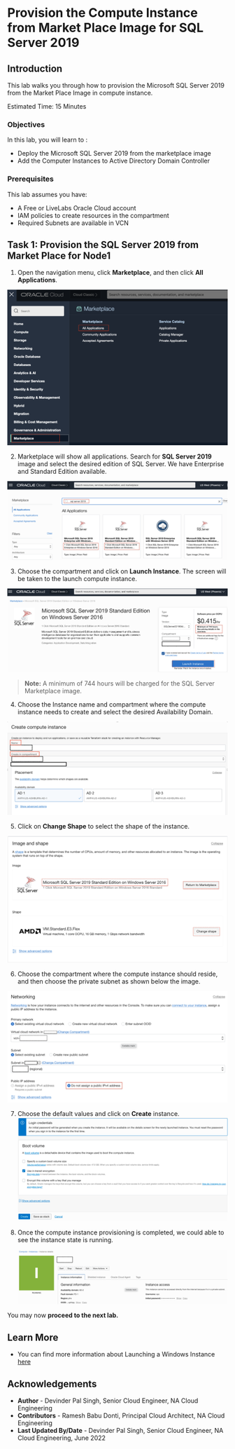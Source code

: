 # Provision the Compute Instance from Market Place Image for SQL Server 2019

## Introduction

This lab walks you through how to provision the Microsoft SQL Server 2019 from the Market Place Image in compute instance.


Estimated Time:  15 Minutes


### Objectives
In this lab, you will learn to :
* Deploy the Microsoft SQL Server 2019 from the marketplace image
* Add the Computer Instances to Active Directory Domain Controller

### Prerequisites  

This lab assumes you have:
- A Free or LiveLabs Oracle Cloud account
- IAM policies to create resources in the compartment
- Required Subnets are available in VCN

##  Task 1: Provision the SQL Server 2019 from Market Place for Node1

1. Open the navigation menu, click **Marketplace**, and then click **All Applications**.

  ![OCI console marketplace](./images/compute-instance.png "OCI console marketplace")

2. Marketplace will show all applications. Search for **SQL Server 2019** image and select the desired edition of SQL Server. We have Enterprise and Standard Edition available.  

  ![OCI console marketplace search SQL server](./images/compute-instance-marketplace.png "OCI console marketplace search SQL Server")


3. Choose the compartment and click on **Launch Instance**. The screen will be taken to the launch compute instance.

  ![OCI Console Marketplace Launch Instance](./images/compute-instance-compartment.png "OCI console marketplace launch Instance")

> **Note:** A minimum of 744 hours will be charged for the SQL Server Marketplace image.

4. Choose the Instance name and compartment where the compute instance needs to create and select the desired Availability Domain.

  ![OCI compute instance create](./images/compute-instance-create.png "OCI compute instance create")

5. Click on **Change Shape** to select the shape of the instance.

  ![OCI compute instance shape](./images/compute-instance-shape.png "OCI compute instance shape")

6. Choose the compartment where the compute instance should reside, and then choose the private subnet as shown below the image.

  ![OCI compute instance VCN](./images/compute-instance-compart.png "OCI compute instance VCN")

7. Choose the default values and click on **Create** instance.
  ![OCI compute instance boot volume](./images/compute-instance-default.png "OCI compute instance boot volume")

8. Once the compute instance provisioning is completed, we could able to see the instance state is running.

    ![OCI compute instance status](./images/compute-instance-running.png "OCI compute instance status")

  You may now **proceed to the next lab.**
## Learn More
- You can find more information about Launching a Windows Instance [here](https://docs.oracle.com/en-us/iaas/Content/GSG/Tasks/launchinginstanceWindows.htm)


## Acknowledgements
* **Author** - Devinder Pal Singh, Senior Cloud Engineer, NA Cloud Engineering
* **Contributors** -  Ramesh Babu Donti, Principal Cloud Architect, NA Cloud Engineering
* **Last Updated By/Date** - Devinder Pal Singh, Senior Cloud Engineer, NA Cloud Engineering, June 2022
